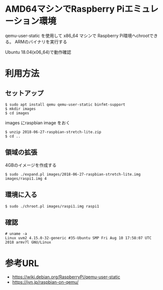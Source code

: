 # AMD64マシンでRaspberry Piエミュレーション環境

qemu-user-static を使用して x86_64 マシンで Raspberry Pi環境へchrootできる。
ARMのバイナリを実行する

Ubuntu 18.04(x06_64)で動作確認

# 利用方法

## セットアップ

	$ sudo apt install qemu qemu-user-static binfmt-support
	$ mkdir images
	$ cd images

images にraspbian image をおく

	$ unzip 2018-06-27-raspbian-stretch-lite.zip
	$ cd ..

## 領域の拡張

4GBのイメージを作成する

	$ sudo ./expand.pl images/2018-06-27-raspbian-stretch-lite.img images/raspi1.img 4

## 環境に入る

	$ sudo ./chroot.pl images/raspi1.img raspi1

## 確認

	# uname -a
	Linux uvm2 4.15.0-32-generic #35-Ubuntu SMP Fri Aug 10 17:58:07 UTC 2018 armv7l GNU/Linux

# 参考URL

* https://wiki.debian.org/RaspberryPi/qemu-user-static
* https://jyn.jp/raspbian-on-qemu/

